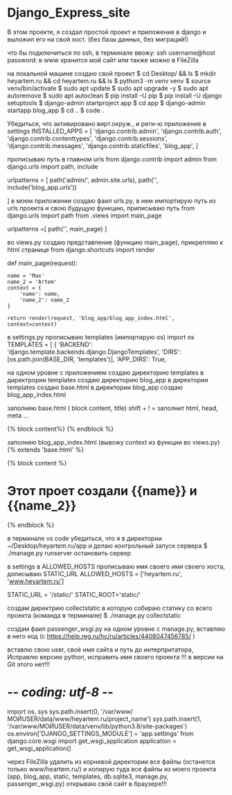 # Django_Express_site
В этом проекте, я создал простой проект и приложение в django и выложил его на свой хост.
(без базы данных, без миграций!)

что бы подключиться по ssh, в терминале ввожу:
ssh username@host
password:
в www хранится мой сайт
	или также можно в FileZilla

на локальной машине создаю свой проект
$ cd Desktop/ && ls
$  mkdir heyartem.ru && cd heyartem.ru && ls
$ python3 -m venv venv
$ source venv/bin/activate
$ sudo apt update
$ sudo apt upgrade -y
$ sudo apt autoremove
$ sudo apt autoclean
$ pip install -U pip
$ pip install -U django setuptools
$ django-admin startproject app
$ cd  app
$ django-admin startapp blog_app
$ cd ..
$ code .

Убедиться, что активировано вирт.окруж., и реги-ю приложение в settings 
INSTALLED_APPS = [
    'django.contrib.admin',
    'django.contrib.auth',
    'django.contrib.contenttypes',
    'django.contrib.sessions',
    'django.contrib.messages',
    'django.contrib.staticfiles',
    'blog_app',
]

прописываю путь в главном urls
from django.contrib import admin
from django.urls import path, include

urlpatterns = [
    path('admin/', admin.site.urls),
    path('', include('blog_app.urls'))

]
в моем приложении создаю фаил urls.py, в нем импортирую путь из urls проекта и свою будущую функцию, приписываю путь
from django.urls import path
from .views import main_page

urlpatterns =[
    path('', main_page)
]

во views.py создаю представление (функцию main_page), прикрепляю к html странице
from django.shortcuts import render

def main_page(request):
    
    name = 'Max'
    name_2 = 'Artem'
    context = {
        'name': name,
        'name_2': name_2
    }
    
    return render(request, 'blog_app/blog_app_index.html', context=context)

в settings.py прописываю templates (импортирую os)
import os
TEMPLATES = [
    {
        'BACKEND': 'django.template.backends.django.DjangoTemplates',
        'DIRS': [os.path.join(BASE_DIR, 'templates')],
        'APP_DIRS': True,

на одном уровне с приложением создаю директорию templates
в директрории templates создаю директорию blog_app
в директории templates создаю base.html
в директории blog_app создаю blog_app_index.html










                                      
заполняю base.html ( block content, title)
shift + ! = заполнит html, head, meta …
<!DOCTYPE html>
<html lang="en">
<head>
    <meta charset="UTF-8">
    <meta http-equiv="X-UA-Compatible" content="IE=edge">
    <meta name="viewport" content="width=device-width, initial-scale=1.0">
    <title>base</title>
</head>
<body>
    {% block content%}
    {% endblock %}
</body>
</html>

заполняю blog_app_index.html (вывожу context из функции во views.py)
{% extends 'base.html' %}

{% block content %}
    <h1>Этот проет создали {{name}} и {{name_2}}</h1>
{% endblock %}

в терминале vs code убедиться, что я в директории ~/Desktop/heyartem.ru/app и делаю контрольный запуск сервера
$ ./manage.py runserver
остановить сервер

в settings в  ALLOWED_HOSTS прописываю имя своего имя своего хоста, дописываю STATIC_URL 
ALLOWED_HOSTS = ['heyartem.ru', 'www.heyartem.ru']

STATIC_URL = '/static/'
STATIC_ROOT='static/'

создам директрию collectstatic в которую собираю статику со всего проекта (команда в терминале)
$ ./manage.py collectstatic

создам фаил passenger_wsgi.py на одном уровне с manage.py, вставляю в него код (с https://help.reg.ru/hc/ru/articles/4408047456785/ )

вставлю свою user, своё имя сайта и путь до интерпритатора, Исправлю версию python, исправить имя своего проекта
!!! в версии на Git этого нет!!!
# -*- coding: utf-8 -*- 
import os, sys 
sys.path.insert(0, '/var/www/МОЙUSER/data/www/heyartem.ru/project_name') 
sys.path.insert(1, '/var/www/МОЙUSER/data/venv/lib/python3.8/site-packages') 
os.environ['DJANGO_SETTINGS_MODULE'] = 'app.settings' 
from django.core.wsgi import get_wsgi_application 
application = get_wsgi_application()


через FileZilla удалить из корневой директории все файлы (останется только www/heartem.ru/) и копирую туда все файлы из моего проекта (app, blog_app, static, templates, db.sqlite3, manage.py, passenger_wsgi.py)
открываю свой сайт в браузере!!!
